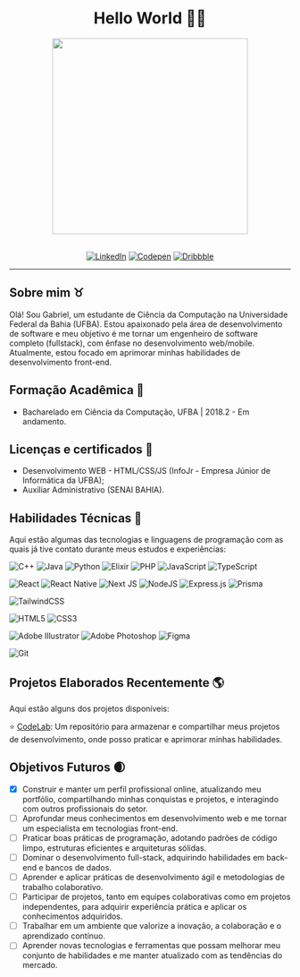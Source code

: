 <div align="center">

# Hello World 👋🏾

<img src="https://i.imgur.com/kmq1G2W.png" width="350px">
<br/><br/>

[![LinkedIn](https://img.shields.io/badge/linkedin-%230077B5.svg?style=for-the-badge&logo=linkedin&logoColor=white)](https://www.linkedin.com/in/gabriel-c-goncalves/)
[![Codepen](https://img.shields.io/badge/Codepen-000000?style=for-the-badge&logo=codepen&logoColor=white)](https://codepen.io/eloak)
[![Dribbble](https://img.shields.io/badge/Dribbble-EA4C89?style=for-the-badge&logo=dribbble&logoColor=white)](https://dribbble.com/eloak)
 
</div>

---
## **Sobre mim** ♉
Olá! Sou Gabriel, um estudante de Ciência da Computação na Universidade Federal da Bahia (UFBA). Estou apaixonado pela área de desenvolvimento de software e meu objetivo é me tornar um engenheiro de software completo (fullstack), com ênfase no desenvolvimento web/mobile. Atualmente, estou focado em aprimorar minhas habilidades de desenvolvimento front-end.

## **Formação Acadêmica** 🌠

* Bacharelado em Ciência da Computação, UFBA | 2018.2 - Em andamento.
  
## **Licenças e certificados** 🚀

* Desenvolvimento WEB - HTML/CSS/JS (InfoJr - Empresa Júnior de Informática da UFBA);
* Auxiliar Administrativo (SENAI BAHIA).

## **Habilidades Técnicas** 🌌

Aqui estão algumas das tecnologias e linguagens de programação com as quais já tive contato durante meus estudos e experiências:

<div align="left">

![C++](https://img.shields.io/badge/c++-%2300599C.svg?style=for-the-badge&logo=c%2B%2B&logoColor=white)
![Java](https://img.shields.io/badge/java-%23ED8B00.svg?style=for-the-badge&logo=openjdk&logoColor=white)
![Python](https://img.shields.io/badge/python-3670A0?style=for-the-badge&logo=python&logoColor=ffdd54)
![Elixir](https://img.shields.io/badge/elixir-%234B275F.svg?style=for-the-badge&logo=elixir&logoColor=white)
![PHP](https://img.shields.io/badge/php-%23777BB4.svg?style=for-the-badge&logo=php&logoColor=white)
![JavaScript](https://img.shields.io/badge/javascript-%23323330.svg?style=for-the-badge&logo=javascript&logoColor=%23F7DF1E)
![TypeScript](https://img.shields.io/badge/typescript-%23007ACC.svg?style=for-the-badge&logo=typescript&logoColor=white)

![React](https://img.shields.io/badge/react-%2320232a.svg?style=for-the-badge&logo=react&logoColor=%2361DAFB)
![React Native](https://img.shields.io/badge/react_native-%2320232a.svg?style=for-the-badge&logo=react&logoColor=%2361DAFB)
![Next JS](https://img.shields.io/badge/Next-black?style=for-the-badge&logo=next.js&logoColor=white)
![NodeJS](https://img.shields.io/badge/node.js-6DA55F?style=for-the-badge&logo=node.js&logoColor=white)
![Express.js](https://img.shields.io/badge/express.js-%23404d59.svg?style=for-the-badge&logo=express&logoColor=%2361DAFB)
![Prisma](https://img.shields.io/badge/Prisma-3982CE?style=for-the-badge&logo=Prisma&logoColor=white)

![TailwindCSS](https://img.shields.io/badge/tailwindcss-%2338B2AC.svg?style=for-the-badge&logo=tailwind-css&logoColor=white)

![HTML5](https://img.shields.io/badge/html5-%23E34F26.svg?style=for-the-badge&logo=html5&logoColor=white)
![CSS3](https://img.shields.io/badge/css3-%231572B6.svg?style=for-the-badge&logo=css3&logoColor=white)


![Adobe Illustrator](https://img.shields.io/badge/adobe%20illustrator-%23FF9A00.svg?style=for-the-badge&logo=adobe%20illustrator&logoColor=white)
![Adobe Photoshop](https://img.shields.io/badge/adobe%20photoshop-%2331A8FF.svg?style=for-the-badge&logo=adobe%20photoshop&logoColor=white)
![Figma](https://img.shields.io/badge/figma-%23F24E1E.svg?style=for-the-badge&logo=figma&logoColor=white)


![Git](https://img.shields.io/badge/git-%23F05033.svg?style=for-the-badge&logo=git&logoColor=white)

</div>

## **Projetos Elaborados Recentemente** 🌎
Aqui estão alguns dos projetos disponíveis:

 ⭐ [CodeLab](https://github.com/elcarvalhogoncalves/CodeLab/): Um repositório para armazenar e compartilhar meus projetos de desenvolvimento, onde posso praticar e aprimorar minhas habilidades. 

## **Objetivos Futuros** 🌒 

 - [x] Construir e manter um perfil profissional online, atualizando meu portfólio, compartilhando minhas conquistas e projetos, e interagindo com outros profissionais do setor.
- [ ] Aprofundar meus conhecimentos em desenvolvimento web e me tornar um especialista em tecnologias front-end.
- [ ] Praticar boas práticas de programação, adotando padrões de código limpo, estruturas eficientes e arquiteturas sólidas.
- [ ] Dominar o desenvolvimento full-stack, adquirindo habilidades em back-end e bancos de dados.
- [ ] Aprender e aplicar práticas de desenvolvimento ágil e metodologias de trabalho colaborativo.
- [ ] Participar de projetos, tanto em equipes colaborativas como em projetos independentes, para adquirir experiência prática e aplicar os conhecimentos adquiridos.
- [ ] Trabalhar em um ambiente que valorize a inovação, a colaboração e o aprendizado contínuo.
- [ ] Aprender novas tecnologias e ferramentas que possam melhorar meu conjunto de habilidades e me manter atualizado com as tendências do mercado.
